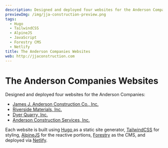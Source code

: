 ```yaml
---
description: Designed and deployed four websites for the Anderson Companies.
previewImg: /img/jja-construction-preview.png
tags:
  - Hugo
  - TailwindCSS
  - AlpineJS
  - JavaScript
  - Forestry CMS
  - Netlify
title: The Anderson Companies Websites
web: http://jjaconstruction.com
---
```


# The Anderson Companies Websites

Designed and deployed four websites for the Anderson Companies:

- [James J. Anderson Construction Co., Inc.](http://jjaconstruction.com)
- [Riverside Materials, Inc.](http://riversidemat.com)
- [Dyer Quarry, Inc.](http://dyerquarry.com)
- [Anderson Construction Services, Inc.](http://andersonconstructionserv.com)

Each website is built using [Hugo ](https://gohugo.io)as a static site generator, [TailwindCSS](https://tailwindcss.com) for styling, [AlpineJS](https://github.com/alpinejs/alpine) for the reactive portions, [Forestry](https://forestry.io) as the CMS, and deployed via [Netlify](https://netlify.com).
